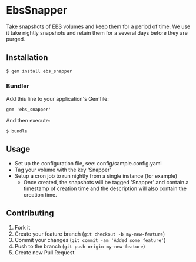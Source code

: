 # EbsSnapper

Take snapshots of EBS volumes and keep them for a period of time.  We use it take nightly snapshots and retain them for a several days before they are purged.



## Installation


    $ gem install ebs_snapper

### Bundler

Add this line to your application's Gemfile:

    gem 'ebs_snapper'

And then execute:

    $ bundle
    
    

## Usage

* Set up the configuration file, see: config/sample.config.yaml
* Tag your volume with the key 'Snapper'
* Setup a cron job to run nightly from a single instance (for example)
  * Once created, the snapshots will be tagged 'Snapper' and contain a timestamp of creation time and the description will also contain the creation time.


## Contributing

1. Fork it
2. Create your feature branch (`git checkout -b my-new-feature`)
3. Commit your changes (`git commit -am 'Added some feature'`)
4. Push to the branch (`git push origin my-new-feature`)
5. Create new Pull Request
